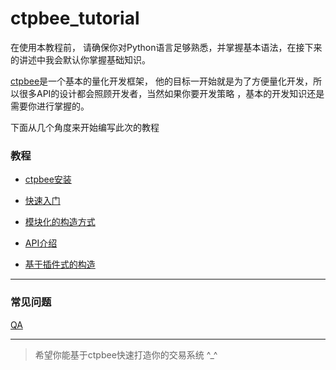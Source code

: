 # ctpbee_tutorial

在使用本教程前， 请确保你对Python语言足够熟悉，并掌握基本语法，在接下来的讲述中我会默认你掌握基础知识。



[ctpbee](https://github.com/ctpbee/ctpbee)是一个基本的量化开发框架， 他的目标一开始就是为了方便量化开发，所以很多API的设计都会照顾开发者，当然如果你要开发策略 ，基本的开发知识还是需要你进行掌握的。

下面从几个角度来开始编写此次的教程 
### 教程 
- [ctpbee安装](install.md)

- [快速入门](demo.md)

- [模块化的构造方式](module.md)

- [API介绍](API.md)

- [基于插件式的构造](plugin.md)

---
### 常见问题
[QA](error.md)


---
  

 >  希望你能基于ctpbee快速打造你的交易系统 ^_^




